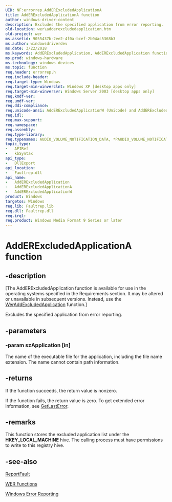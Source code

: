 ```yaml
---
UID: NF:errorrep.AddERExcludedApplicationA
title: AddERExcludedApplicationA function
author: windows-driver-content
description: Excludes the specified application from error reporting.
old-location: wer\adderexcludedapplication.htm
old-project: wer
ms.assetid: 9055437b-2ee2-4f0a-bcef-2b04ac5368b3
ms.author: windowsdriverdev
ms.date: 3/22/2018
ms.keywords: AddERExcludedApplication, AddERExcludedApplication function [Windows Error Reporting], AddERExcludedApplicationA, AddERExcludedApplicationW, _win32_adderexcludedapplication, base.adderexcludedapplication, errorrep/AddERExcludedApplication, errorrep/AddERExcludedApplicationA, errorrep/AddERExcludedApplicationW, wer.adderexcludedapplication
ms.prod: windows-hardware
ms.technology: windows-devices
ms.topic: function
req.header: errorrep.h
req.include-header: 
req.target-type: Windows
req.target-min-winverclnt: Windows XP [desktop apps only]
req.target-min-winversvr: Windows Server 2003 [desktop apps only]
req.kmdf-ver: 
req.umdf-ver: 
req.ddi-compliance: 
req.unicode-ansi: AddERExcludedApplicationW (Unicode) and AddERExcludedApplicationA (ANSI)
req.idl: 
req.max-support: 
req.namespace: 
req.assembly: 
req.type-library: 
req.typenames: AUDIO_VOLUME_NOTIFICATION_DATA, *PAUDIO_VOLUME_NOTIFICATION_DATA
topic_type:
-	APIRef
-	kbSyntax
api_type:
-	DllExport
api_location:
-	Faultrep.dll
api_name:
-	AddERExcludedApplication
-	AddERExcludedApplicationA
-	AddERExcludedApplicationW
product: Windows
targetos: Windows
req.lib: Faultrep.lib
req.dll: Faultrep.dll
req.irql: 
req.product: Windows Media Format 9 Series or later
---
```


# AddERExcludedApplicationA function


## -description


<p class="CCE_Message">[The AddERExcludedApplication function is available for use in the operating systems specified in the Requirements section. It may be altered or unavailable in subsequent versions. Instead, use the <a href="https://msdn.microsoft.com/ac1ec373-868f-4634-8658-4253d4f5923a">WerAddExcludedApplication</a> function.]

Excludes the specified application from error reporting.


## -parameters




### -param szApplication [in]

The name of the executable file for the application, including the file name extension. The name cannot contain path information.


## -returns



If the function succeeds, the return value is nonzero.

If the function fails, the return value is zero. To get extended error information, see 
<a href="https://msdn.microsoft.com/d852e148-985c-416f-a5a7-27b6914b45d4">GetLastError</a>.




## -remarks



This function stores the excluded application list under the <b>HKEY_LOCAL_MACHINE</b> hive. The calling process must have permissions to write to this registry hive.




## -see-also




<a href="https://msdn.microsoft.com/9f7c2abc-4d9a-4f3b-a540-e4546ed709de">ReportFault</a>



<a href="https://msdn.microsoft.com/4e28f379-5793-4d76-898e-d87a0291c034">WER Functions</a>



<a href="https://msdn.microsoft.com/library/windows/hardware/jj242491">Windows Error Reporting</a>
 

 

